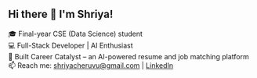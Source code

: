 ## Hi there 👋 I'm Shriya!

🎓 Final-year CSE (Data Science) student  
💻 Full-Stack Developer | AI Enthusiast  
🚀 Built Career Catalyst – an AI-powered resume and job matching platform   
📫 Reach me: shriyacheruvu@gmail.com | [LinkedIn](https://linkedin.com/in/shriyacheruvu)

<!--![Shriya's GitHub stats](https://github-readme-stats.vercel.app/api?username=shriyacheruvu&show_icons=true&theme=radical) -->


<!--
**shriyacheruvu/shriyacheruvu** is a ✨ _special_ ✨ repository because its `README.md` (this file) appears on your GitHub profile.

Here are some ideas to get you started:

- 🔭 I’m currently working on ...
- 🌱 I’m currently learning ...
- 👯 I’m looking to collaborate on ...
- 🤔 I’m looking for help with ...
- 💬 Ask me about ...
- 📫 How to reach me: ...
- 😄 Pronouns: ...
- ⚡ Fun fact: ...
-->

